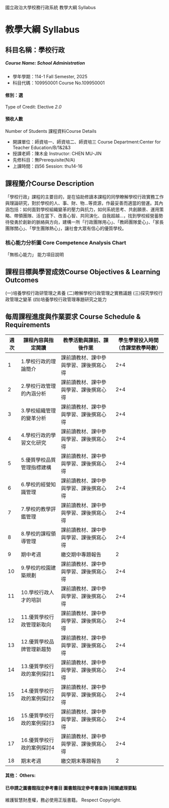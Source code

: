 國立政治大學校務行政系統 教學大綱 Syllabus
# 教學大綱 Syllabus
##  科目名稱：學校行政 
#####  Course Name: School Administration
  * 學年學期：114-1 Fall Semester, 2025 
  * 科目代碼：109950001 Course No.109950001
#### 修別：選
Type of Credit: Elective 
_2.0_
#### 預收人數
Number of Students
課程資料Course Details
  * 開課單位：師資培一、師資培二、師資培三 Course Department:Center for Teacher Education/B/1&2&3 
  * 授課老師：陳木金 Instructor: CHEN MU-JIN 
  * 先修科目：無Prerequisite(N/A)
  * 上課時間：四56 Session: thu14-16
##  課程簡介Course Description
「學校行政」課程的主要目的，是在協助修讀本課程的同學瞭解學校行政實務工作與理論研究，對於學校的人、事、財、物…等資源，作最妥善而適當的營運。其內涵包括：如何面對學校組織變革的壓力與抗力，如何系統思考、共創願景、運用策略、帶領團隊、活在當下、改善心智、共同演化、自我超越…，找到學校經營蓄勢待發勇於創新的脈絡與方向，建構一所「行政團隊用心」、「教師團隊愛心」、「家長團隊關心」、「學生團隊熱心」，讓社會大眾有信心的優質學校。
###  核心能力分析圖 Core Competence Analysis Chart
「無核心能力」 
能力項目說明
##  課程目標與學習成效Course Objectives & Learning Outcomes 
(一)培養學校行政研管理之素養
(二)瞭解學校行政管理之實務議題
(三)探究學校行政管理之變革
(四)培養學校行政管理專題研究之能力
##  每周課程進度與作業要求 Course Schedule & Requirements
週次 |  課程內容與指定閱讀 |  教學活動與課前、課後作業 |  學生學習投入時間 （含課堂教學時數）  
---|---|---|---  
1 |  1.學校行政的理論簡介 |  課前讀教材、課中參與學習、課後撰寫心得 |  2+4  
2 |  2.學校行政管理的內涵分析 |  課前讀教材、課中參與學習、課後撰寫心得 |  2+4  
3 |  3.學校組織管理的變革分析 |  課前讀教材、課中參與學習、課後撰寫心得 |  2+4  
4 |  4.學校行政的學習文化研究 |  課前讀教材、課中參與學習、課後撰寫心得 |  2+4  
5 |  5.優質學校品質管理指標建構 |  課前讀教材、課中參與學習、課後撰寫心得 |  2+4  
6 |  6.學校的經營知識管理 |  課前讀教材、課中參與學習、課後撰寫心得 |  2+4  
7 |  7.學校的教學評鑑管理 |  課前讀教材、課中參與學習、課後撰寫心得 |  2+4  
8 |  8.學校的課程領導管理 |  課前讀教材、課中參與學習、課後撰寫心得 |  2+4  
9 |  期中考週 |  繳交期中專題報告 |  2  
10 |  9.學校的校園建築規劃 |  課前讀教材、課中參與學習、課後撰寫心得 |  2+4  
11 |  10.學校行政人才的培訓 |  課前讀教材、課中參與學習、課後撰寫心得 |  2+4  
12 |  11.優質學校行政管理新取向 |  課前讀教材、課中參與學習、課後撰寫心得 |  2+4  
13 |  12.優質學校品牌管理新趨勢 |  課前讀教材、課中參與學習、課後撰寫心得 |  2+4  
14 |  13.優質學校行政的案例探討1 |  課前讀教材、課中參與學習、課後撰寫心得 |  2+4  
15 |  14.優質學校行政的案例探討2 |  課前讀教材、課中參與學習、課後撰寫心得 |  2+4  
16 |  15.優質學校行政的案例探討3 |  課前讀教材、課中參與學習、課後撰寫心得 |  2+4  
17 |  16.優質學校行政的案例探討4 |  課前讀教材、課中參與學習、課後撰寫心得 |  2+4  
18 |  期末考週 |  繳交期末專題報告 |  2  
####  其他： Others:
####  已申請之圖書館指定參考書目  圖書館指定參考書查詢 |相關處理要點
維護智慧財產權，務必使用正版書籍。 Respect Copyright.